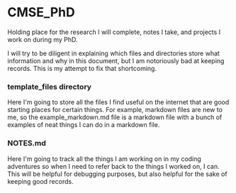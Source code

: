 # CMSE_PhD
Holding place for the research I will complete, notes I take, and projects I work on during my PhD.

I will try to be diligent in explaining which files and directories store what information and why in this document, but I am notoriously bad at keeping records. This is my attempt to fix that shortcoming.

### template_files directory
Here I'm going to store all the files I find useful on the internet that are good starting places for certain things. For example, markdown files are new to me, so the example_markdown.md file is a markdown file with a bunch of examples of neat things I can do in a markdown file.

### NOTES.md
Here I'm going to track all the things I am working on in my coding adventures so when I need to refer back to the things I worked on, I can. This will be helpful for debugging purposes, but also helpful for the sake of keeping good records.